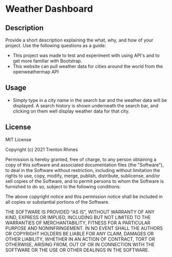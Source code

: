 # Weather Dashboard

## Description
Provide a short description explaining the what, why, and how of your project. Use the following questions as a guide:
- This project was made to test and experiment with using API's and to get more familiar with Bootstrap.
- This website can pull weather data for cities around the world from the openweathermap API


## Usage
- Simply type in a city name in the search bar and the weather data will be displayed.
A search history is shown underneath the search bar, and clicking on them well display weather data for that city.

## License

MIT License

Copyright (c) 2021 Trenton Rhines

Permission is hereby granted, free of charge, to any person obtaining a copy
of this software and associated documentation files (the "Software"), to deal
in the Software without restriction, including without limitation the rights
to use, copy, modify, merge, publish, distribute, sublicense, and/or sell
copies of the Software, and to permit persons to whom the Software is
furnished to do so, subject to the following conditions:

The above copyright notice and this permission notice shall be included in all
copies or substantial portions of the Software.

THE SOFTWARE IS PROVIDED "AS IS", WITHOUT WARRANTY OF ANY KIND, EXPRESS OR
IMPLIED, INCLUDING BUT NOT LIMITED TO THE WARRANTIES OF MERCHANTABILITY,
FITNESS FOR A PARTICULAR PURPOSE AND NONINFRINGEMENT. IN NO EVENT SHALL THE
AUTHORS OR COPYRIGHT HOLDERS BE LIABLE FOR ANY CLAIM, DAMAGES OR OTHER
LIABILITY, WHETHER IN AN ACTION OF CONTRACT, TORT OR OTHERWISE, ARISING FROM,
OUT OF OR IN CONNECTION WITH THE SOFTWARE OR THE USE OR OTHER DEALINGS IN THE
SOFTWARE.


